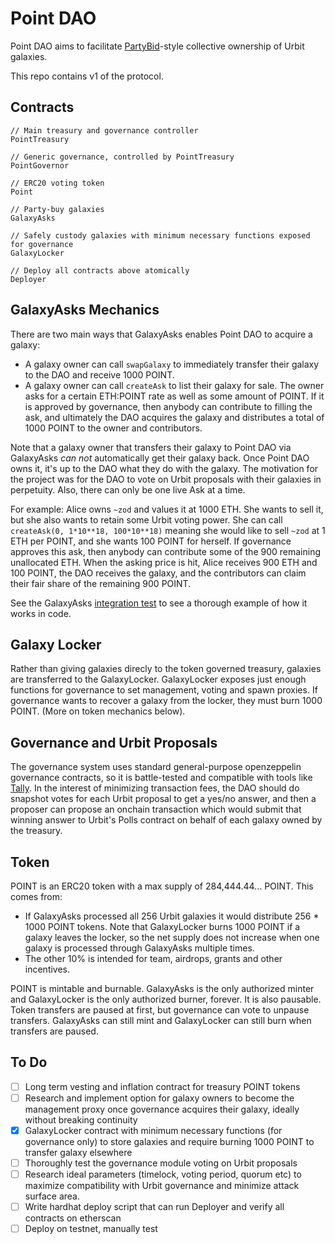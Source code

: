 # Point DAO

Point DAO aims to facilitate [PartyBid](https://github.com/PartyDAO/partybid)-style collective ownership of Urbit galaxies.

This repo contains v1 of the protocol.

## Contracts

```
// Main treasury and governance controller
PointTreasury

// Generic governance, controlled by PointTreasury
PointGovernor

// ERC20 voting token
Point

// Party-buy galaxies
GalaxyAsks

// Safely custody galaxies with minimum necessary functions exposed for governance
GalaxyLocker

// Deploy all contracts above atomically
Deployer
```

## GalaxyAsks Mechanics

There are two main ways that GalaxyAsks enables Point DAO to acquire a galaxy:
 - A galaxy owner can call `swapGalaxy` to immediately transfer their galaxy to the DAO and receive 1000 POINT.
 - A galaxy owner can call `createAsk` to list their galaxy for sale. The owner asks for a certain ETH:POINT rate as well as some amount of POINT. If it is approved by governance, then anybody can contribute to filling the ask, and ultimately the DAO acquires the galaxy and distributes a total of 1000 POINT to the owner and contributors.
 
Note that a galaxy owner that transfers their galaxy to Point DAO via GalaxyAsks *can not* automatically get their galaxy back. Once Point DAO owns it, it's up to the DAO what they do with the galaxy. The motivation for the project was for the DAO to vote on Urbit proposals with their galaxies in perpetuity. Also, there can only be one live Ask at a time.

For example: Alice owns `~zod` and values it at 1000 ETH. She wants to sell it, but she also wants to retain some Urbit voting power. She can call `createAsk(0, 1*10**18, 100*10**18)` meaning she would like to sell `~zod` at 1 ETH per POINT, and she wants 100 POINT for herself. If governance approves this ask, then anybody can contribute some of the 900 remaining unallocated ETH. When the asking price is hit, Alice receives 900 ETH and 100 POINT, the DAO receives the galaxy, and the contributors can claim their fair share of the remaining 900 POINT.

See the GalaxyAsks [integration test](https://github.com/jgeary/point-dao-contracts/blob/master/contracts/test/GalaxyAsks.integration.t.sol) to see a thorough example of how it works in code.

## Galaxy Locker

Rather than giving galaxies direcly to the token governed treasury, galaxies are transferred to the GalaxyLocker. GalaxyLocker exposes just enough functions for governance to set management, voting and spawn proxies. If governance wants to recover a galaxy from the locker, they must burn 1000 POINT. (More on token mechanics below).

## Governance and Urbit Proposals
The governance system uses standard general-purpose openzeppelin governance contracts, so it is battle-tested and compatible with tools like [Tally](https://www.withtally.com/). In the interest of minimizing transaction fees, the DAO should do snapshot votes for each Urbit proposal to get a yes/no answer, and then a proposer can propose an onchain transaction which would submit that winning answer to Urbit's Polls contract on behalf of each galaxy owned by the treasury.

## Token
POINT is an ERC20 token with a max supply of 284,444.44... POINT. This comes from:

- If GalaxyAsks processed all 256 Urbit galaxies it would distribute 256 * 1000 POINT tokens. Note that GalaxyLocker burns 1000 POINT if a galaxy leaves the locker, so the net supply does not increase when one galaxy is processed through GalaxyAsks multiple times.
- The other 10% is intended for team, airdrops, grants and other incentives.

POINT is mintable and burnable. GalaxyAsks is the only authorized minter and GalaxyLocker is the only authorized burner, forever. It is also pausable. Token transfers are paused at first, but governance can vote to unpause transfers. GalaxyAsks can still mint and GalaxyLocker can still burn when transfers are paused. 


## To Do
- [ ] Long term vesting and inflation contract for treasury POINT tokens
- [ ] Research and implement option for galaxy owners to become the management proxy once governance acquires their galaxy, ideally without breaking continuity
- [x] GalaxyLocker contract with minimum necessary functions (for governance only) to store galaxies and require burning 1000 POINT to transfer galaxy elsewhere
- [ ] Thoroughly test the governance module voting on Urbit proposals
- [ ] Research ideal parameters (timelock, voting period, quorum etc) to maximize compatibility with Urbit governance and minimize attack surface area.
- [ ] Write hardhat deploy script that can run Deployer and verify all contracts on etherscan
- [ ] Deploy on testnet, manually test
